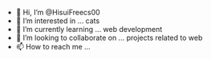 - 👋 Hi, I’m @HisuiFreecs00
- 👀 I’m interested in ... cats
- 🌱 I’m currently learning ... web development
- 💞️ I’m looking to collaborate on ... projects related to web
- 📫 How to reach me ...

<!---
HisuiFreecs00/HisuiFreecs00 is a ✨ special ✨ repository because its `README.md` (this file) appears on your GitHub profile.
You can click the Preview link to take a look at your changes.
--->

